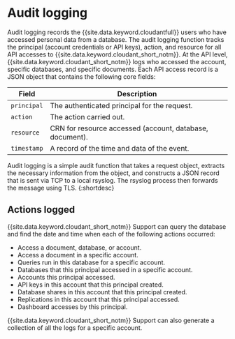 # Audit logging

Audit logging records the {{site.data.keyword.cloudantfull}} users who have accessed personal data from a
database. The audit logging function tracks the principal (account credentials or API keys), action, and 
resource for all API accesses to {{site.data.keyword.cloudant_short_notm}}. At the API level, 
{{site.data.keyword.cloudant_short_notm}} logs who accessed the account, 
specific databases, and specific documents. Each API access record is a JSON object that contains 
the following core fields:

Field | Description
------|------------
`principal` | The authenticated principal for the request.
`action` | The action carried out.
`resource` | CRN for resource accessed (account, database, document).
`timestamp` | A record of the time and data of the event. 

Audit logging is a simple audit function that takes a request object, extracts the 
necessary information from the object, 
and constructs a JSON record that is sent via TCP to a local rsyslog. The rsyslog process then
forwards the message using TLS.
{:shortdesc}

## Actions logged

{{site.data.keyword.cloudant_short_notm}} Support can query the database and 
find the date and time when each of the following actions occurred: 

- Access a document, database, or account.
- Access a document in a specific account.
- Queries run in this database for a specific account.
- Databases that this principal accessed in a specific account.
- Accounts this principal accessed.
- API keys in this account that this principal created.
- Database shares in this account that this principal created.
- Replications in this account that this principal accessed.
- Dashboard accesses by this principal. 

{{site.data.keyword.cloudant_short_notm}} Support can also generate a collection of all the logs for a specific account. 


 
 










